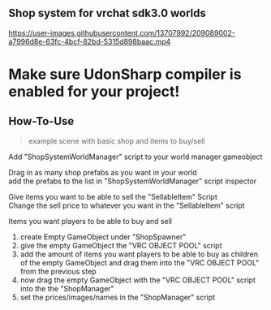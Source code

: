 ## Shop system for vrchat sdk3.0 worlds  



https://user-images.githubusercontent.com/13707992/209089002-a7996d8e-63fc-4bcf-82bd-5315d898baac.mp4


# Make sure UdonSharp compiler is enabled for your project!  

## How-To-Use  
>example scene with basic shop and items to buy/sell  

Add "ShopSystemWorldManager" script to your world manager gameobject

Drag in as many shop prefabs as you want in your world  
add the prefabs to the list in "ShopSystemWorldManager" script inspector

Give items you want to be able to sell the "SellableItem" Script  
Change the sell price to whatever you want in the "SellableItem" script  

Items you want players to be able to buy and sell  
1. create Empty GameObject under "ShopSpawner"  
2. give the empty GameObject the "VRC OBJECT POOL" script  
3. add the amount of items you want players to be able to buy as children of the empty GameObject and drag them into the "VRC OBJECT POOL" from the previous step
4. now drag the empty GameObject with the "VRC OBJECT POOL" script into the the "ShopManager"  
5. set the prices/images/names in the "ShopManager" script  



